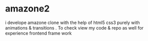 # amazone2
i develope amazone clone with the help of html5 css3 purely with animations &amp; transitions . To check view my code &amp; repo as well for experience frontend frame work
